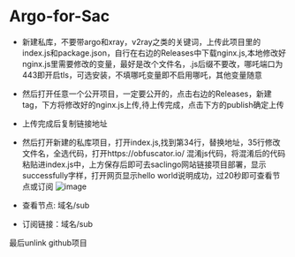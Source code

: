 # Argo-for-Sac

* 新建私库，不要带argo和xray，v2ray之类的关键词，上传此项目里的index.js和package.json，自行在右边的Releases中下载nginx.js,本地修改好nginx.js里需要修改的变量，最好是改个文件名，.js后缀不要改，哪吒端口为443即开启tls，可选安装，不填哪吒变量即不启用哪吒，其他变量随意

* 然后打开任意一个公开项目，一定要公开的，点击右边的Releases，新建tag，下方将修改好的nginx.js上传,待上传完成，点击下方的publish确定上传

* 上传完成后复制链接地址 

* 然后打开新建的私库项目，打开index.js,找到第34行，替换地址，35行修改文件名，全选代码，打开https://obfuscator.io/ 混淆js代码，将混淆后的代码粘贴进index.js中，上方保存后即可去saclingo网站链接项目部署，显示successfully字样，打开网页显示hello world说明成功，过20秒即可查看节点或订阅
![image](https://github.com/eooce/Argo-for-Saclingo/assets/142894633/dd4f0bca-882e-43f7-9792-315de5a53853)


* 查看节点: 域名/sub
* 订阅链接：域名/sub 

最后unlink github项目


